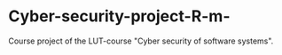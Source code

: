 # Cyber-security-project-R-m-
Course project of the LUT-course "Cyber security of software systems".
